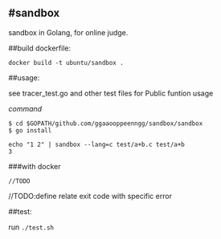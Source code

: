 #sandbox
---

sandbox in Golang, for online judge.

##build dockerfile:

```
docker build -t ubuntu/sandbox .

```

##usage: 

see tracer\_test.go and other test files for Public funtion usage

*command*

```
$ cd $GOPATH/github.com/ggaaooppeenngg/sandbox/sandbox
$ go install

echo "1 2" | sandbox --lang=c test/a+b.c test/a+b
3
```

###with docker

```
//TODO

```

//TODO:define relate exit code with specific error

##test:

run `./test.sh`

